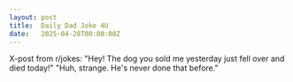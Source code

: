 ```yaml
---
layout: post
title:  Daily Dad Joke 4U
date:   2025-04-28T00:00:00Z
---
```

X-post from r/jokes: "Hey! The dog you sold me yesterday just fell over and died today!" "Huh, strange. He's never done that before."
